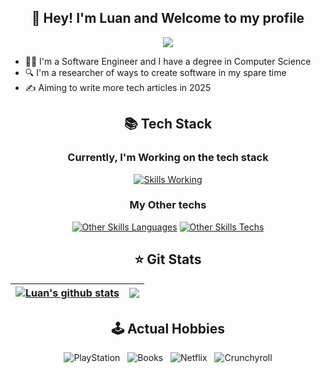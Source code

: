 <div align="center">
  
  ## 🤙 Hey! I'm Luan and Welcome to my profile 
  ![](https://komarev.com/ghpvc/?username=luanmds&style=flat-square)
</div>

- 👨‍💻 I'm a Software Engineer and I have a degree in Computer Science
- 🔍 I'm a researcher of ways to create software in my spare time
- ✍️ Aiming to write more tech articles in 2025 

<div align="center">

## 📚 Tech Stack

### Currently, I'm Working on the tech stack 
[![Skills Working](https://skillicons.dev/icons?i=dotnet,cs,azure,mongodb,docker,kubernetes,kafka,terraform,grafana&perline=10)](https://skillicons.dev)

### My Other techs
[![Other Skills Languages](https://skillicons.dev/icons?i=python,js,react,java,spring,go&perline=10)](https://skillicons.dev)
[![Other Skills Techs](https://skillicons.dev/icons?i=aws,gcp,git,vscode&perline=10)](https://skillicons.dev)

## ⭐ Git Stats

<a href="https://github.com/luanmds/github-readme-stats"><img align="center" src="https://github-readme-stats.vercel.app/api?username=luanmds&show_icons=true&include_all_commits=true&theme=blue-green&hide_border=true" alt="Luan's github stats" /></a> | <a href="https://github.com/luanmds/github-readme-stats"><img align="center" src="https://github-readme-stats.vercel.app/api/top-langs/?username=luanmds&layout=compact&theme=blue-green&hide_border=true" /></a> |
| ------------- | ------------- |


## 🕹️ Actual Hobbies

![PlayStation](https://img.shields.io/badge/Playstation-003791?style=for-the-badge&logo=playstation-5&logoColor=white) &nbsp;
![Books](https://img.shields.io/badge/Read%20Books-Tech%20and%20Fantasy-grey?style=for-the-badge) &nbsp;
![Netflix](https://img.shields.io/badge/Netflix-E50914?style=for-the-badge&logo=netflix&logoColor=white) &nbsp;
![Crunchyroll](https://img.shields.io/badge/Crunchyroll-F47521?style=for-the-badge&logo=crunchyroll&logoColor=white)


</div>
